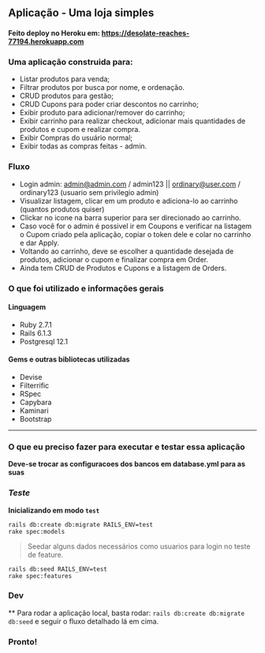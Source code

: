 ## Aplicação - Uma loja simples
#### Feito deploy no Heroku em: https://desolate-reaches-77194.herokuapp.com
### Uma aplicação construida para:
- Listar produtos para venda;
- Filtrar produtos por busca por nome, e ordenação.
- CRUD produtos para gestão;
- CRUD Cupons para poder criar descontos no carrinho;
- Exibir produto para adicionar/remover do carrinho;
- Exibir carrinho para realizar checkout, adicionar mais quantidades de produtos e cupom e realizar compra.
- Exibir Compras do usuário normal;
- Exibir todas as compras feitas - admin.

### Fluxo
- Login admin: admin@admin.com / admin123 || ordinary@user.com / ordinary123 (usuario sem privilegio admin)
- Visualizar listagem, clicar em um produto e adiciona-lo ao carrinho (quantos produtos quiser)
- Clickar no icone na barra superior para ser direcionado ao carrinho.
- Caso você for o admin é possivel ir em Coupons e verificar na listagem o Cupom criado pela aplicação, copiar o token dele e colar no carrinho e dar Apply.
- Voltando ao carrinho, deve se escolher a quantidade desejada de produtos, adicionar o cupom e finalizar compra em Order.
- Ainda tem CRUD de Produtos e Cupons e a listagem de Orders.

### O que foi utilizado e informações gerais
#### Linguagem
- Ruby 2.7.1
- Rails 6.1.3
- Postgresql 12.1

#### Gems e outras bibliotecas utilizadas
- Devise
- Filterrific
- RSpec
- Capybara
- Kaminari
- Bootstrap
____
### O que eu preciso fazer para executar e testar essa aplicação
**Deve-se trocar as configuracoes dos bancos em database.yml para as suas** <br>
### *Teste*
**Inicializando em modo `test`** <br>

`rails db:create db:migrate RAILS_ENV=test` <br>
`rake spec:models` <br>
> Seedar alguns dados necessários como usuarios para login no teste de feature.

`rails db:seed RAILS_ENV=test` <br>
`rake spec:features` <br>

### Dev
** Para rodar a aplicação local, basta rodar: `rails db:create db:migrate db:seed` e seguir o fluxo detalhado lá em cima.

### Pronto!
